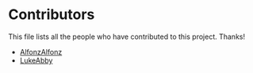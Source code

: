 # Contributors

This file lists all the people who have contributed to this project. Thanks!

- [AlfonzAlfonz](https://github.com/AlfonzAlfonz)
- [LukeAbby](https://github.com/LukeAbby)

